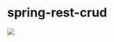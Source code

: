 # spring-rest-crud

![](https://img.shields.io/badge/Java-ED8B00?style=for-the-badge&logo=java&logoColor=white)

